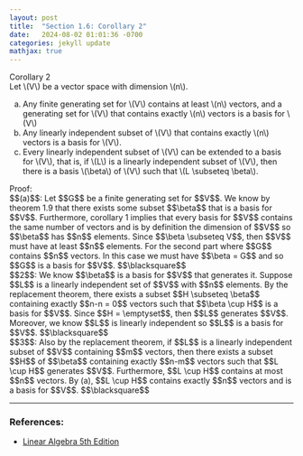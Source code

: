 ```yaml
---
layout: post
title:  "Section 1.6: Corollary 2"
date:   2024-08-02 01:01:36 -0700
categories: jekyll update
mathjax: true
---
```

<div class="purdiv">
Corollary 2
</div>
<div class="purbdiv">
	Let \(V\) be a vector space with dimension \(n\).
<ol style="list-style-type:lower-alpha">
	<li>Any finite generating set for \(V\) contains at least \(n\) vectors, and a generating set for \(V\) that contains exactly \(n\) vectors is a basis for \(V\)</li>
	<li>Any linearly independent subset of \(V\) that contains exactly \(n\) vectors is a basis for \(V\).</li>
	<li>Every linearly independent subset of \(V\) can be extended to a basis for \(V\), that is, if \(L\) is a linearly independent subset of \(V\), then there is a basis \(\beta\) of \(V\) such that \(L \subseteq \beta\).</li>
</ol>
</div>
Proof: 
<br>
$$(a)$$: Let $$G$$ be a finite generating set for $$V$$. We know by theorem 1.9 that there exists some subset $$\beta$$ that is a basis for $$V$$. Furthermore, corollary 1 implies that every basis for $$V$$ contains the same number of vectors and is by definition the dimension of $$V$$ so $$\beta$$ has $$n$$ elements. Since $$\beta \subseteq V$$, then $$V$$ must have at least $$n$$ elements. For the second part where $$G$$ contains $$n$$ vectors. In this case we must have $$\beta = G$$ and so $$G$$ is a basis for $$V$$. $$\blacksquare$$
<br>
$$2$$: We know $$\beta$$ is a basis for $$V$$ that generates it. Suppose $$L$$ is a linearly independent set of $$V$$ with $$n$$ elements. By the replacement theorem, there exists a subset $$H \subseteq \beta$$ containing exactly $$n-n = 0$$ vectors such that $$\beta \cup H$$ is a basis for $$V$$. Since $$H = \emptyset$$, then $$L$$ generates $$V$$. Moreover, we know $$L$$ is linearly independent so $$L$$ is a basis for $$V$$. $$\blacksquare$$
<br>
$$3$$: Also by the replacement theorem, if $$L$$ is a linearly independent subset of $$V$$ containing $$m$$ vectors, then there exists a subset $$H$$ of $$\beta$$ containing exactly $$n-m$$ vectors such that $$L \cup H$$ generates $$V$$. Furthermore, $$L \cup H$$ contains at most $$n$$ vectors. By (a), $$L \cup H$$ contains exactly $$n$$ vectors and is a basis for $$V$$. $$\blacksquare$$
<hr>

<!------------------------------------------------------------------------------------>
<h3>References:</h3>
<ul>
<li><a href="https://www.amazon.com/Linear-Algebra-5th-Stephen-Friedberg/dp/0134860241/ref=tmm_hrd_swatch_0?_encoding=UTF8&qid=&sr=">Linear Algebra 5th Edition</a></li>
</ul>
























